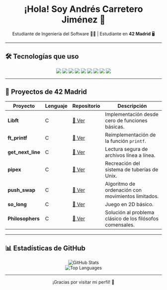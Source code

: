 <h1 align="center">¡Hola! Soy Andrés Carretero Jiménez 👋</h1>

<p align="center">
  Estudiante de Ingeniería del Software 👨‍🎓 | Estudiante en <strong>42 Madrid</strong>  🖥️
  <br>
</p>

---

## 🛠 Tecnologías que uso

<p align="center">
  <img src="https://img.shields.io/badge/Java-%23ED8B00.svg?style=for-the-badge&logo=openjdk&logoColor=white"/>
  <img src="https://img.shields.io/badge/Python-%2314354C.svg?style=for-the-badge&logo=python&logoColor=white"/>
  <img src="https://img.shields.io/badge/C-%2300599C.svg?style=for-the-badge&logo=c&logoColor=white"/>
  <img src="https://img.shields.io/badge/C++-%2300599C.svg?style=for-the-badge&logo=c%2B%2B&logoColor=white"/>
  <img src="https://img.shields.io/badge/Haskell-%235e5086.svg?style=for-the-badge&logo=haskell&logoColor=white"/>
  <img src="https://img.shields.io/badge/Bash-%234EAA25.svg?style=for-the-badge&logo=gnu-bash&logoColor=white"/>
  <img src="https://img.shields.io/badge/Git-%23F05033.svg?style=for-the-badge&logo=git&logoColor=white"/>
  <img src="https://img.shields.io/badge/Linux-%23FCC624.svg?style=for-the-badge&logo=linux&logoColor=black"/>
  <img src="https://img.shields.io/badge/JavaScript-%23F7DF1E.svg?style=for-the-badge&logo=javascript&logoColor=black"/>
</p>

---

## 🚀 Proyectos de 42 Madrid

| Proyecto       | Lenguaje | Repositorio | Descripción |
|---------------|----------|-------------|-------------|
| **Libft**      | C        | [📂 Ver](https://github.com/ancarret/Libft)         | Implementación desde cero de funciones básicas. |
| **ft_printf**  | C        | [📂 Ver](https://github.com/ancarret/ft_printf)     | Reimplementación de la función `printf`. |
| **get_next_line** | C     | [📂 Ver](https://github.com/ancarret/get_next_line) | Lectura segura de archivos línea a línea. |
| **pipex**      | C        | [📂 Ver](https://github.com/ancarret/pipex)         | Recreación del sistema de tuberías de Unix. |
| **push_swap**  | C        | [📂 Ver](https://github.com/ancarret/push_swap)     | Algoritmo de ordenación con movimientos limitados. |
| **so_long**    | C        | [📂 Ver](https://github.com/ancarret/so_long)       | Juego en 2D básico. |
| **Philosophers** | C      | [📂 Ver](https://github.com/ancarret/Philosophers)  | Solución al problema clásico de los filósofos comensales. |

---

## 📊 Estadísticas de GitHub

<p align="center">
  <img src="https://github-readme-stats.vercel.app/api?username=ancarret&show_icons=true&theme=radical" alt="GitHub Stats"/>
  <br>
  <img src="https://github-readme-stats.vercel.app/api/top-langs/?username=ancarret&layout=compact&theme=radical" alt="Top Languages"/>
</p>

---

<p align="center">¡Gracias por visitar mi perfil! 🌟</p>
